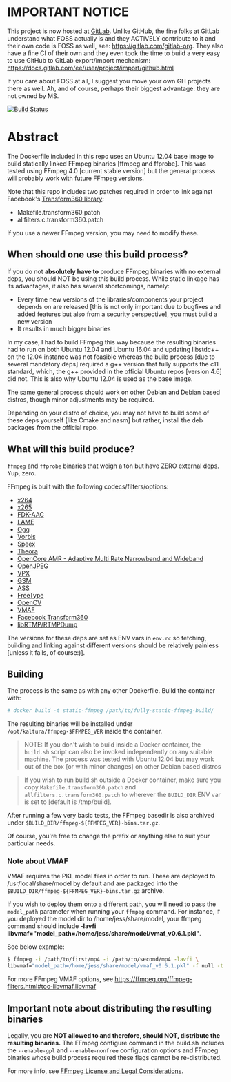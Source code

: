 # IMPORTANT NOTICE
This project is now hosted at [GitLab](https://gitlab.com/jessp011/fully-static-ffmpeg-build).
Unlike GitHub, the fine folks at GitLab understand what FOSS actually is and they ACTIVELY contribute to it and their own code is FOSS as well, see: https://gitlab.com/gitlab-org. 
They also have a fine CI of their own and they even took the time to build a very easy to use GitHub to GitLab export/import mechanism: https://docs.gitlab.com/ee/user/project/import/github.html

If you care about FOSS at all, I suggest you move your own GH projects there as well.
Ah, and of course, perhaps their biggest advantage: they are not owned by MS.


[![Build Status](https://travis-ci.org/jessp01/fully-static-ffmpeg-build.svg?branch=master)](https://travis-ci.org/jessp01/fully-static-ffmpeg-build)

# Abstract

The Dockerfile included in this repo uses an Ubuntu 12.04 base image to build statically linked FFmpeg binaries [ffmpeg and ffprobe].
This was tested using FFmpeg 4.0 [current stable version] but the general process will probably work with future FFmpeg versions.

Note that this repo includes two patches required in order to link against Facebook's [Transform360 library](https://github.com/facebook/transform360):

- Makefile.transform360.patch
- allfilters.c.transform360.patch

If you use a newer FFmpeg version, you may need to modify these.

## When should one use this build process?
If you do not **absolutely have to** produce FFmpeg binaries with no external deps, you should NOT be using this build process.
While static linkage has its advantages, it also has several shortcomings, namely:

- Every time new versions of the libraries/components your project depends on are released [this is not only important due to bugfixes and added features but also from a security perspective], you must build a new version 
- It results in much bigger binaries

In my case, I had to build FFmpeg this way because the resulting binaries had to run on both Ubuntu 12.04 and Ubuntu 16.04 and updating libstdc++ on the 12.04 instance was not feasible whereas the build process [due to several mandatory deps] required a g++ version that fully supports the c11 standard, which, the g++ provided in the official Ubuntu repos [version 4.6] did not.
This is also why Ubuntu 12.04 is used as the base image. 

The same general process should work on other Debian and Debian based distros, though minor adjustments may be required.
 
Depending on your distro of choice, you may not have to build some of these deps yourself [like Cmake and nasm] but rather, install the deb packages from the official repo.

## What will this build produce?
`ffmpeg` and `ffprobe` binaries that weigh a ton but have ZERO external deps. Yup, zero.

FFmpeg is built with the following codecs/filters/options:

- [x264](https://www.videolan.org/developers/x264.html)
- [x265](x265.org)
- [FDK-AAC](https://github.com/mstorsjo/fdk-aac)
- [LAME](lame.sourceforge.net)
- [Ogg](https://xiph.org/ogg)
- [Vorbis](https://xiph.org/vorbis)
- [Speex](https://speex.org)
- [Theora](https://xiph.org/theora)
- [OpenCore AMR - Adaptive Multi Rate Narrowband and Wideband](http://sourceforge.net/projects/opencore-amr)
- [OpenJPEG](www.openjpeg.org)
- [VPX](https://github.com/webmproject/libvpx)
- [GSM](http://www.quut.com/gsm)
- [ASS](http://code.google.com/p/libass/)
- [FreeType](http://www.freetype.org)
- [OpenCV](https://opencv.org)
- [VMAF](https://github.com/Netflix/vmaf)
- [Facebook Transform360](https://github.com/facebook/transform360)
- [libRTMP/RTMPDump](https://rtmpdump.mplayerhq.hu)


The versions for these deps are set as ENV vars in `env.rc` so fetching, building and linking against different versions should be relatively painless [unless it fails, of course:)].

## Building
The process is the same as with any other Dockerfile.
Build the container with:
```sh
# docker build -t static-ffmpeg /path/to/fully-static-ffmpeg-build/
```
The resulting binaries will be installed under `/opt/kaltura/ffmpeg-$FFMPEG_VER` inside the container.

> NOTE: If you don't wish to build inside a Docker container, the `build.sh` script can also be invoked independently on any suitable machine. 
The process was tested with Ubuntu 12.04 but may work out of the box [or with minor changes] on other Debian based distros

> If you wish to run build.sh outside a Docker container, make sure you copy `Makefile.transform360.patch` and `allfilters.c.transform360.patch` to wherever the `BUILD_DIR` ENV var is set to [default is /tmp/build].

After running a few very basic tests, the FFmpeg basedir is also archived under `$BUILD_DIR/ffmpeg-${FFMPEG_VER}-bins.tar.gz`.

Of course, you're free to change the prefix or anything else to suit your particular needs.

### Note about VMAF
VMAF requires the PKL model files in order to run. These are deployed to /usr/local/share/model by default and are packaged into the `$BUILD_DIR/ffmpeg-${FFMPEG_VER}-bins.tar.gz` archive. 

If you wish to deploy them onto a different path, you will need to pass the `model_path` parameter when running your `ffmpeg` command. For instance, if you deployed the model dir to /home/jess/share/model, your ffmpeg command should include **-lavfi libvmaf="model_path=/home/jess/share/model/vmaf_v0.6.1.pkl"**. 

See below example:

```sh
$ ffmpeg -i /path/to/first/mp4 -i /path/to/second/mp4 -lavfi \
libvmaf="model_path=/home/jess/share/model/vmaf_v0.6.1.pkl" -f null -t 3 -
```

For more FFmpeg VMAF options, see https://ffmpeg.org/ffmpeg-filters.html#toc-libvmaf.libvmaf

## Important note about distributing the resulting binaries
Legally, you are **NOT allowed to and therefore, should NOT, distribute the resulting binaries.**
The FFmpeg configure command in the build.sh includes the `--enable-gpl` and `--enable-nonfree` configuration options and FFmpeg binaries whose build process required these flags cannot be re-distributed.

For more info, see [FFmpeg License and Legal Considerations](https://ffmpeg.org/legal.html).


